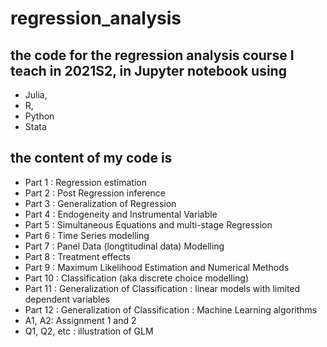 # regression_analysis

## the code for the regression analysis course I teach in 2021S2, in Jupyter notebook using 

* Julia, 
* R, 
* Python 
* Stata 

## the content of my code is

* Part 1  : Regression estimation
* Part 2  : Post Regression inference
* Part 3  : Generalization of Regression
* Part 4  : Endogeneity and Instrumental Variable 
* Part 5  : Simultaneous Equations and multi-stage Regression
* Part 6  : Time Series modelling
* Part 7  : Panel Data (longtitudinal data) Modelling
* Part 8  : Treatment effects
* Part 9  : Maximum Likelihood Estimation and Numerical Methods
* Part 10 : Classification (aka discrete choice modelling)
* Part 11 : Generalization of Classification : linear models with limited dependent variables
* Part 12 : Generalization of Classification :  Machine Learning algorithms
* A1, A2: Assignment 1 and 2
* Q1, Q2, etc : illustration of GLM
